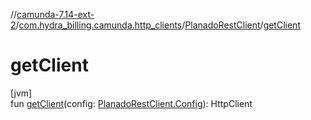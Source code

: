 //[camunda-7.14-ext-2](../../../index.md)/[com.hydra_billing.camunda.http_clients](../index.md)/[PlanadoRestClient](index.md)/[getClient](get-client.md)

# getClient

[jvm]\
fun [getClient](get-client.md)(config: [PlanadoRestClient.Config](-config/index.md)): HttpClient
